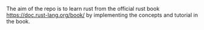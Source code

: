 The aim of the repo is to learn rust from the official rust book https://doc.rust-lang.org/book/ by implementing the concepts and tutorial in the book.

